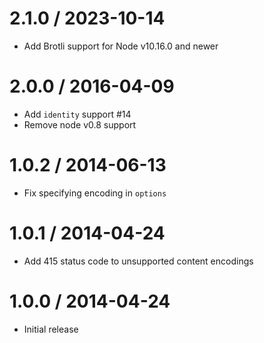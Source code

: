 2.1.0 / 2023-10-14
==================

  * Add Brotli support for Node v10.16.0 and newer

2.0.0 / 2016-04-09
==================

  * Add `identity` support #14
  * Remove node v0.8 support

1.0.2 / 2014-06-13
==================

  * Fix specifying encoding in `options`

1.0.1 / 2014-04-24
==================

  * Add 415 status code to unsupported content encodings

1.0.0 / 2014-04-24
==================

  * Initial release
